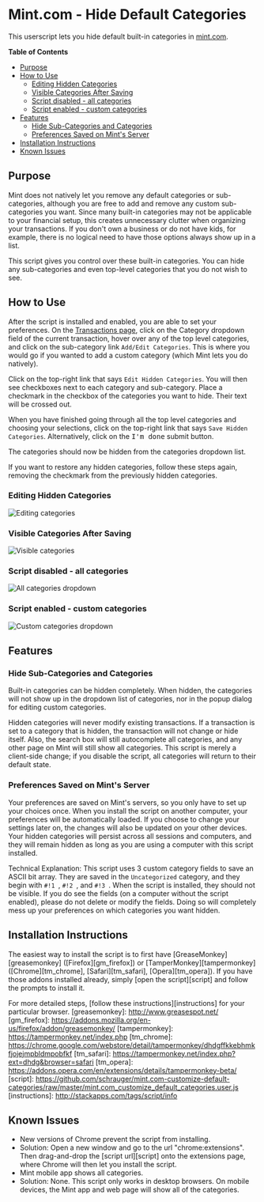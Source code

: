 
# Mint.com - Hide Default Categories
This userscript lets you hide default built-in categories in [mint.com](https://www.mint.com).

[//]: # "*generated with [DocToc](http://doctoc.herokuapp.com/)*"
**Table of Contents** 
- [Purpose](#purpose)
- [How to Use](#how-to-use)
	- [Editing Hidden Categories](#editing-hidden-categories)
	- [Visible Categories After Saving](#visible-categories-after-saving)
	- [Script disabled - all categories](#script-disabled---all-categories)
	- [Script enabled - custom categories](#script-enabled---custom-categories)
- [Features](#features)
	- [Hide Sub-Categories and Categories](#hide-sub-categories-and-categories)
	- [Preferences Saved on Mint's Server](#preferences-saved-on-mints-server)
- [Installation Instructions](#installation-instructions)
- [Known Issues](#known-issues)

## Purpose
Mint does not natively let you remove any default categories or sub-categories, although you are free to add and remove any custom sub-categories you want. Since many built-in categories may not be applicable to your financial setup, this creates unnecessary clutter when organizing your transactions. If you don't own a business or do not have kids, for example, there is no logical need to have those options always show up in a list.

This script gives you control over these built-in categories. You can hide any sub-categories and even top-level categories that you do not wish to see.



## How to Use
After the script is installed and enabled, you are able to set your preferences. On the [Transactions page](https://wwws.mint.com/transaction.event), click on the Category dropdown field of the current transaction, hover over any of the top level categories, and click on the sub-category link `Add/Edit Categories`. This is where you would go if you wanted to add a custom category (which Mint lets you do natively).

Click on the top-right link that says `Edit Hidden Categories`. You will then see checkboxes next to each category and sub-category. Place a checkmark in the checkbox of the categories you want to hide. Their text will be crossed out. 

When you have finished going through all the top level categories and choosing your selections, click on the top-right link that says `Save Hidden Categories`. Alternatively, click on the <kbd>I'm done</kbd> submit button.

The categories should now be hidden from the categories dropdown list.

If you want to restore any hidden categories, follow these steps again, removing the checkmark from the previously hidden categories. 

[editing]: https://raw.githubusercontent.com/schrauger/mint.com-customize-default-categories/master/images/category-edit.png?raw=true "Editing hidden categories"
[visible]: https://raw.githubusercontent.com/schrauger/mint.com-customize-default-categories/master/images/category-view.png?raw=true "Customized visible categories"
[all]:     https://raw.githubusercontent.com/schrauger/mint.com-customize-default-categories/master/images/dropdown-all.png?raw=true "All categories shown"
[custom]:  https://raw.githubusercontent.com/schrauger/mint.com-customize-default-categories/master/images/dropdown-custom.png?raw=true "Customized visible categories"
### Editing Hidden Categories
![Editing categories][editing]
### Visible Categories After Saving
![Visible categories][visible]
### Script disabled - all categories
![All categories dropdown][all]
### Script enabled - custom categories
![Custom categories dropdown][custom]

## Features
### Hide Sub-Categories and Categories
Built-in categories can be hidden completely. When hidden, the categories will not show up in the dropdown list of categories, nor in the popup dialog for editing custom categories.

Hidden categories will never modify existing transactions. If a transaction is set to a category that is hidden, the transaction will not change or hide itself. Also, the search box will still autocomplete all categories, and any other page on Mint will still show all categories. This script is merely a client-side change; if you disable the script, all categories will return to their default state.

### Preferences Saved on Mint's Server
Your preferences are saved on Mint's servers, so you only have to set up your choices once. When you install the script on another computer, your preferences will be automatically loaded. If you choose to change your settings later on, the changes will also be updated on your other devices. Your hidden categories will persist across all sessions and computers, and they will remain hidden as long as you are using a computer with this script installed.

Technical Explanation: This script uses 3 custom category fields to save an ASCII bit array. They are saved in the `Uncategorized` category, and they begin with `#!1 `, `#!2 `, and `#!3 `. When the script is installed, they should not be visible. If you do see the fields (on a computer without the script enabled), please do not delete or modify the fields. Doing so will completely mess up your preferences on which categories you want hidden.

## Installation Instructions
The easiest way to install the script is to first have [GreaseMonkey][greasemonkey] ([Firefox][gm_firefox]) or [TamperMonkey][tampermonkey] ([Chrome][tm_chrome], [Safari][tm_safari], [Opera][tm_opera]). If you have those addons installed already, simply [open the script][script] and follow the prompts to install it.

For more detailed steps, [follow these instructions][instructions] for your particular browser.
[greasemonkey]: http://www.greasespot.net/
[gm_firefox]: https://addons.mozilla.org/en-us/firefox/addon/greasemonkey/
[tampermonkey]: https://tampermonkey.net/index.php
[tm_chrome]: https://chrome.google.com/webstore/detail/tampermonkey/dhdgffkkebhmkfjojejmpbldmpobfkf
[tm_safari]: https://tampermonkey.net/index.php?ext=dhdg&browser=safari
[tm_opera]: https://addons.opera.com/en/extensions/details/tampermonkey-beta/
[script]: https://github.com/schrauger/mint.com-customize-default-categories/raw/master/mint.com_customize_default_categories.user.js
[instructions]: http://stackapps.com/tags/script/info

## Known Issues
* New versions of Chrome prevent the script from installing.
 * Solution: Open a new window and go to the url "chrome:extensions". Then drag-and-drop the [script url][script] onto the extensions page, where Chrome will then let you install the script.
* Mint mobile app shows all categories.
 * Solution: None. This script only works in desktop browsers. On mobile devices, the Mint app and web page will show all of the categories. 
